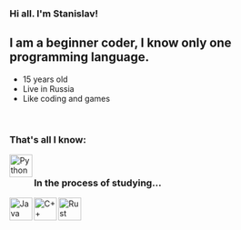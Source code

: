 ### Hi all. I'm Stanislav!

## I am a beginner coder, I know only one programming language.
- 15 years old
- Live in Russia
- Like coding and games

<br />

### That's all I know:

<img align="left" alt="Python" width="40px" src="https://maxford.ru/upload/000/u1/5/d/python-logo-small.png" />

<br />

### In the process of studying...

<img align="left" alt="Java" width="40px" src="https://cdn2.iconfinder.com/data/icons/designer-skills/128/code-programming-java-software-develop-command-language-64.png" />
<img align="left" alt="C++" width="40px" src="https://www.digiseller.ru/preview/307467/p1_1986716_c7d6ef4a.png" />
<img align="left" alt="Rust" width="40px" src="https://chpic.su/_data/stickers/e/emojisit/emojisit_012.webp?v=1687112102" />
